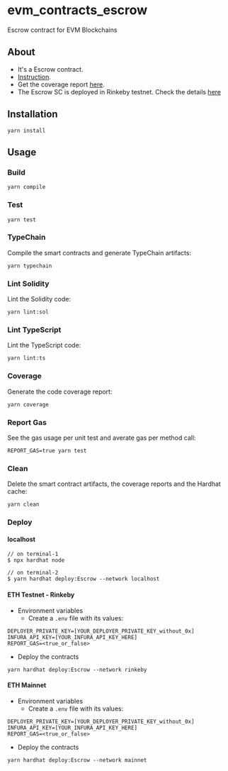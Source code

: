 # evm_contracts_escrow

Escrow contract for EVM Blockchains

## About

* It's a Escrow contract.
* [Instruction](./instruction.md).
* Get the coverage report [here](./coverage_report.md).
* The Escrow SC is deployed in Rinkeby testnet. Check the details [here](./deployments.md)

## Installation

```console
yarn install
```

## Usage

### Build

```console
yarn compile
```

### Test

```console
yarn test
```

### TypeChain

Compile the smart contracts and generate TypeChain artifacts:

```console
yarn typechain
```

### Lint Solidity

Lint the Solidity code:

```console
yarn lint:sol
```

### Lint TypeScript

Lint the TypeScript code:

```console
yarn lint:ts
```

### Coverage

Generate the code coverage report:

```console
yarn coverage
```

### Report Gas

See the gas usage per unit test and averate gas per method call:

```console
REPORT_GAS=true yarn test
```

### Clean

Delete the smart contract artifacts, the coverage reports and the Hardhat cache:

```console
yarn clean
```

### Deploy

#### localhost

```console
// on terminal-1
$ npx hardhat node

// on terminal-2
$ yarn hardhat deploy:Escrow --network localhost
```

#### ETH Testnet - Rinkeby

* Environment variables
  * Create a `.env` file with its values:

```
DEPLOYER_PRIVATE_KEY=[YOUR_DEPLOYER_PRIVATE_KEY_without_0x]
INFURA_API_KEY=[YOUR_INFURA_API_KEY_HERE]
REPORT_GAS=<true_or_false>
```

* Deploy the contracts

```console
yarn hardhat deploy:Escrow --network rinkeby
```

#### ETH Mainnet

* Environment variables
  * Create a `.env` file with its values:

```
DEPLOYER_PRIVATE_KEY=[YOUR_DEPLOYER_PRIVATE_KEY_without_0x]
INFURA_API_KEY=[YOUR_INFURA_API_KEY_HERE]
REPORT_GAS=<true_or_false>
```

* Deploy the contracts

```console
yarn hardhat deploy:Escrow --network mainnet
```
